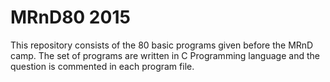 # MRnD80 2015

This repository consists of the 80 basic programs given before the MRnD camp.
The set of programs are written in C Programming language and the question is commented in each program file.

